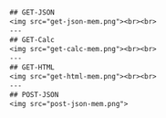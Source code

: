     ## GET-JSON
    <img src="get-json-mem.png"><br><br>
    ---
    ## GET-Calc
    <img src="get-calc-mem.png"><br><br>
    ---
    ## GET-HTML
    <img src="get-html-mem.png"><br><br>
    ---
    ## POST-JSON
    <img src="post-json-mem.png">
